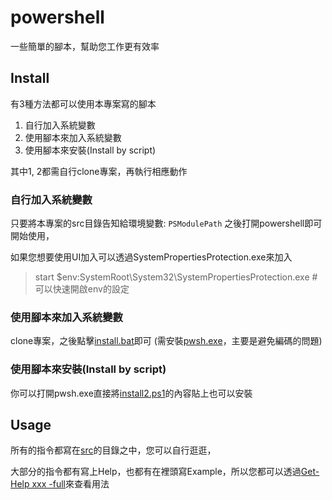# powershell

一些簡單的腳本，幫助您工作更有效率

## Install

有3種方法都可以使用本專案寫的腳本

1. 自行加入系統變數
2. 使用腳本來加入系統變數
3. 使用腳本來安裝(Install by script)

其中1, 2都需自行clone專案，再執行相應動作

### 自行加入系統變數

只要將本專案的src目錄告知給環境變數: `PSModulePath` 之後打開powershell即可開始使用，

如果您想要使用UI加入可以透過SystemPropertiesProtection.exe來加入

> start $env:SystemRoot\System32\SystemPropertiesProtection.exe # 可以快速開啟env的設定

### 使用腳本來加入系統變數

clone專案，之後點擊[install.bat](install.bat)即可 (需安裝[pwsh.exe](docs/pwsh.md#Install)，主要是避免編碼的問題)


### 使用腳本來安裝(Install by script)

你可以打開pwsh.exe直接將[install2.ps1](install2.ps1)的內容貼上也可以安裝

## Usage

所有的指令都寫在[src](src/)的目錄之中，您可以自行逛逛，

大部分的指令都有寫上Help，也都有在裡頭寫Example，所以您都可以透過[Get-Help xxx -full](https://learn.microsoft.com/en-us/powershell/module/microsoft.powershell.core/get-help?view=powershell-7.3)來查看用法
